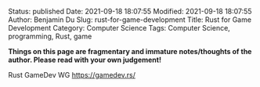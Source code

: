 Status: published
Date: 2021-09-18 18:07:55
Modified: 2021-09-18 18:07:55
Author: Benjamin Du
Slug: rust-for-game-development
Title: Rust for Game Development
Category: Computer Science
Tags: Computer Science, programming, Rust, game

**Things on this page are fragmentary and immature notes/thoughts of the author. Please read with your own judgement!**


Rust GameDev WG
https://gamedev.rs/
